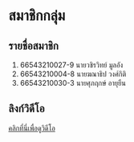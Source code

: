 # สมาชิกกลุ่ม 

## รายชื่อสมาชิก
1. 66543210027-9 นายวชิรวิทย์  มูลอัง
2. 66543210004-8 นายฆณาธิป  วงศ์กิติ
3. 66543210030-3 นายศุภฤกษ์ อายุยืน

## ลิงก์วิดีโอ
[คลิกที่นี่เพื่อดูวิดีโอ](https://your-video-link.com)
